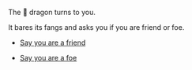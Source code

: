 The 🐉 dragon turns to you.

It bares its fangs and asks you if you are friend or foe. 

- [Say you are a friend](3-3.md)

- [Say you are a foe](3-4.md)